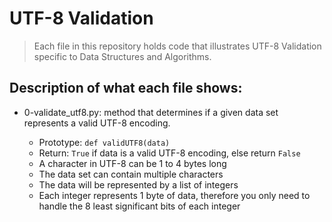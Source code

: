 # UTF-8 Validation
> Each file in this repository holds code that illustrates UTF-8 Validation
> specific to Data Structures and Algorithms.

## Description of what each file shows:
* 0-validate_utf8.py: method that determines if a given data set represents a valid UTF-8 encoding.

	- Prototype: `def validUTF8(data)`
	- Return: `True` if data is a valid UTF-8 encoding, else return `False`
	- A character in UTF-8 can be 1 to 4 bytes long
	- The data set can contain multiple characters
	- The data will be represented by a list of integers
	- Each integer represents 1 byte of data, therefore you only need to handle the 8 least significant bits of each integer
